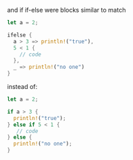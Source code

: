 and if if-else were blocks similar to match

```rust
let a = 2;

ifelse {
  a > 3 => println!("true"),
  5 < 1 {
    // code
  },
  _ => println!("no one")
}
```

instead of:

```rust
let a = 2;

if a > 3 {
  println!("true");
} else if 5 < 1 {
   // code
} else {
  println!("no one");
}
```
